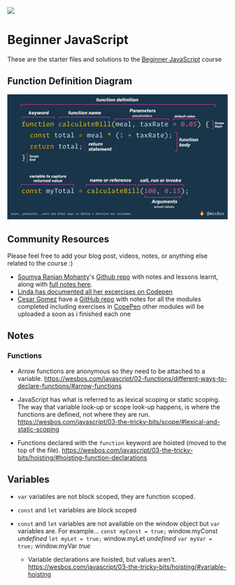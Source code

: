 ![](https://res.cloudinary.com/wesbos/image/upload/v1574876851/BJS/BJS-Social-Share.png)

# Beginner JavaScript

These are the starter files and solutions to the [Beginner JavaScript](https://BeginnerJavaScript.com) course

## Function Definition Diagram

![Description of javaScript function](function-definition.jpg)

## Community Resources

Please feel free to add your blog post, videos, notes, or anything else related to the course :)

- [Soumya Ranjan Mohanty](https://github.com/geekysrm)'s [Github repo](https://github.com/geekysrm/javascript-notes) with notes and lessons learnt, along with [full notes here](https://notes.soumya.dev/javascript).
- [Linda has documented all her excercises on Codepen](https://twitter.com/lindakatcodes/status/1331702581220020225)
- [Cesar Gomez](https://github.com/CsarGomez) have a [GitHub repo](https://github.com/CsarGomez/beginnersJavascriptNotes) with notes for all the modules completed including exercises in [CopePen](https://codepen.io/collection/XjJQYz) other modules will be uploaded a soon as i finished each one

## Notes

### Functions

- Arrow functions are anonymous so they need to be attached to a variable. <https://wesbos.com/javascript/02-functions/different-ways-to-declare-functions/#arrow-functions>

- JavaScript has what is referred to as lexical scoping or static scoping. The way that variable look-up or scope look-up happens, is where the functions are defined, not where they are run. <https://wesbos.com/javascript/03-the-tricky-bits/scope/#lexical-and-static-scoping>

- Functions declared with the `function` keyword are hoisted (moved to the top of the file). <https://wesbos.com/javascript/03-the-tricky-bits/hoisting/#hoisting-function-declarations>

## Variables

- `var` variables are not block scoped, they are function scoped.

- `const` and `let` variables are block scoped

- `const` and `let` variables are not available on the window object but `var` variables are. For example...
  `const myConst = true;` window.myConst _undefined_
  `let myLet = true;` window.myLet _undefined_
  `var myVar = true;` window.myVar _true_

  - Variable declarations are hoisted, but values aren't. <https://wesbos.com/javascript/03-the-tricky-bits/hoisting/#variable-hoisting>
